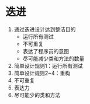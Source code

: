 # 迭进
1. 通过迭进设计达到整洁目的
   - 运行所有测试
   - 不可重复
   - 表达了程序员的意图
   - 尽可能减少类和方法的数量
2. 简单设计规则1：运行所有测试
3. 简单设计规则2~4：重构
4. 不可重复
5. 表达力
6. 尽可能少的类和方法